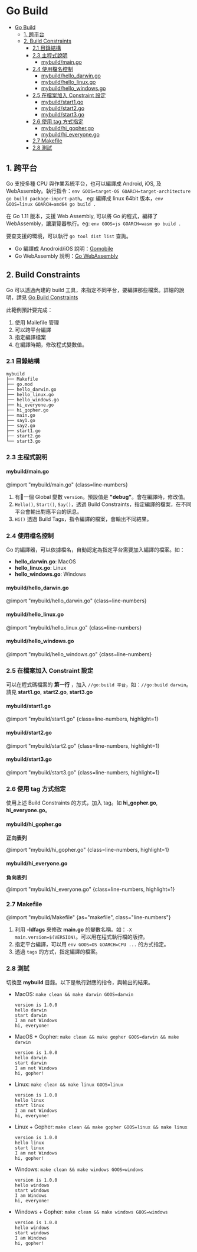 # Go Build

<!-- @import "[TOC]" {cmd="toc" depthFrom=1 depthTo=6 orderedList=false} -->

<!-- code_chunk_output -->

- [Go Build](#go-build)
  - [1. 跨平台](#1-跨平台)
  - [2. Build Constraints](#2-build-constraints)
    - [2.1 目錄結構](#21-目錄結構)
    - [2.3 主程式說明](#23-主程式說明)
      - [mybuild/main.go](#mybuildmaingo)
    - [2.4 使用檔名控制](#24-使用檔名控制)
      - [mybuild/hello_darwin.go](#mybuildhello_darwingo)
      - [mybuild/hello_linux.go](#mybuildhello_linuxgo)
      - [mybuild/hello_windows.go](#mybuildhello_windowsgo)
    - [2.5 在檔案加入 Constraint 設定](#25-在檔案加入-constraint-設定)
      - [mybuild/start1.go](#mybuildstart1go)
      - [mybuild/start2.go](#mybuildstart2go)
      - [mybuild/start3.go](#mybuildstart3go)
    - [2.6 使用 tag 方式指定](#26-使用-tag-方式指定)
      - [mybuild/hi_gopher.go](#mybuildhi_gophergo)
      - [mybuild/hi_everyone.go](#mybuildhi_everyonego)
    - [2.7 Makefile](#27-makefile)
    - [2.8 測試](#28-測試)

<!-- /code_chunk_output -->

## 1. 跨平台

Go 支授多種 CPU 與作業系統平台，也可以編譯成 Android, iOS, 及 WebAssembly。執行指令：`env GOOS=target-OS GOARCH=target-architecture go build package-import-path`。 eg: 編繹成 linux 64bit 版本，`env GOOS=linux GOARCH=amd64 go build .`

在 Go 1.11 版本，支援 Web Assembly, 可以將 Go 的程式，編繹了 WebAssembly，讓瀏覽器執行。eg: `env GOOS=js GOARCH=wasm go build .`

要查支援的環境，可以執行 `go tool dist list` 查詢。

- Go 編譯成 Anodroid/iOS 說明：[Gomobile](https://github.com/golang/go/wiki/Mobile)
- Go WebAssembly 說明：[Go WebAssembly](https://github.com/golang/go/wiki/WebAssembly)

## 2. Build Constraints

Go 可以透過內建的 build 工具，來指定不同平台，要編譯那些檔案。詳細的說明，請見 [Go Build Constraints](https://pkg.go.dev/cmd/go#hdr-Build_constraints)

此範例預計要完成：

1. 使用 Mailefile 管理
1. 可以跨平台編譯
1. 指定編譯檔案
1. 在編譯時期，修改程式變數值。

### 2.1 目錄結構

```text
mybuild
├── Makefile
├── go.mod
├── hello_darwin.go
├── hello_linux.go
├── hello_windows.go
├── hi_everyone.go
├── hi_gopher.go
├── main.go
├── say1.go
├── say2.go
├── start1.go
├── start2.go
└── start3.go
```

### 2.3 主程式說明

#### mybuild/main.go

@import "mybuild/main.go" {class=line-numbers}

1. 有一個 Global 變數 `version`。預設值是 __"debug"__。會在編譯時，修改值。
1. `Hello()`, `Start()`, `Say()`，透過 Build Constraints，指定編譯的檔案，在不同平台會輸出對應平台的訊息。
1. `Hi()` 透過 Build Tags，指令編譯的檔案，會輸出不同結果。

### 2.4 使用檔名控制

Go 的編譯器，可以依據檔名，自動認定為指定平台需要加入編譯的檔案。如：

- __hello_darwin.go__: MacOS
- __hello_linux.go__: Linux
- __hello_windows.go__: Windows

#### mybuild/hello_darwin.go

@import "mybuild/hello_darwin.go" {class=line-numbers}

#### mybuild/hello_linux.go

@import "mybuild/hello_linux.go" {class=line-numbers}

#### mybuild/hello_windows.go

@import "mybuild/hello_windows.go" {class=line-numbers}

### 2.5 在檔案加入 Constraint 設定

可以在程式碼檔案的 __第一行__ ，加入 `//go:build 平台`，如：`//go:build darwin`。請見 __start1.go__, __start2.go__, __start3.go__

#### mybuild/start1.go

@import "mybuild/start1.go" {class=line-numbers, highlight=1}

#### mybuild/start2.go

@import "mybuild/start2.go" {class=line-numbers, highlight=1}

#### mybuild/start3.go

@import "mybuild/start3.go" {class=line-numbers, highlight=1}

### 2.6 使用 tag 方式指定

使用上述 Build Constraints 的方式，加入 tag。如 __hi_gopher.go__, __hi_everyone.go__。

#### mybuild/hi_gopher.go

__正向表列__

@import "mybuild/hi_gopher.go" {class=line-numbers, highlight=1}

#### mybuild/hi_everyone.go

__負向表列__

@import "mybuild/hi_everyone.go" {class=line-numbers, highlight=1}

### 2.7 Makefile

@import "mybuild/Makefile" {as="makefile", class="line-numbers"}

1. 利用 __-ldfags__ 來修改 __main.go__ 的變數名稱。如：`-X main.version=$(VERSION)`。可以用在程式執行檔的版控。
1. 指定平台編譯，可以用 `env GOOS=OS GOARCH=CPU ...` 的方式指定。
1. 透過 `tags` 的方式，指定編譯的檔案。

### 2.8 測試

切換至 __mybuild__ 目錄。以下是執行對應的指令，與輸出的結果。

- MacOS: `make clean && make darwin GOOS=darwin`

    ```text
    version is 1.0.0
    hello darwin
    start darwin
    I am not Windows
    hi, everyone!
    ```

- MacOS + Gopher: `make clean && make gopher GOOS=darwin && make darwin`

    ```text
    version is 1.0.0
    hello darwin
    start darwin
    I am not Windows
    hi, gopher!
    ```

- Linux: `make clean && make linux GOOS=linux`

    ```text
    version is 1.0.0
    hello linux
    start linux
    I am not Windows
    hi, everyone!
    ```

- Linux + Gopher: `make clean && make gopher GOOS=linux && make linux`

    ```text
    version is 1.0.0
    hello linux
    start linux
    I am not Windows
    hi, gopher!
    ```

- Windows: `make clean && make windows GOOS=windows`

    ```text
    version is 1.0.0
    hello windows
    start windows
    I am Windows
    hi, everyone!
    ```

- Windows + Gopher: `make clean && make windows GOOS=windows`

    ```text
    version is 1.0.0
    hello windows
    start windows
    I am Windows
    hi, gopher!
    ```